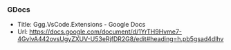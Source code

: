 ### GDocs

- Title: Ggg.VsCode.Extensions - Google Docs
- Url: https://docs.google.com/document/d/1YrTH9Hvme7-4GvlvA442ovsUgyZXUV-U53eRjfDR2G8/edit#heading=h.pb5gsad4dlhv
